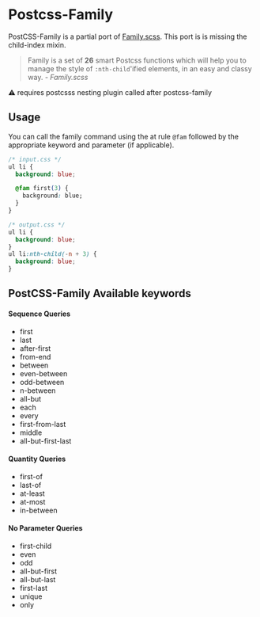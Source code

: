 
# Postcss-Family
PostCSS-Family is a partial port of [Family.scss](https://lukyvj.github.io/family.scss/). This port is is missing the child-index mixin. 

> Family is a set of **26** smart Postcss functions which will help you to manage
> the style of `:nth-child`'ified elements, in an easy and classy way.
> *- Family.scss*

:warning: requires postcsss nesting plugin called after postcss-family

## Usage

You can call the family command using the at rule `@fam` followed by the appropriate keyword and parameter (if applicable).

```css
/* input.css */
ul li {
  background: blue;

  @fam first(3) {
    background: blue;
  }
}
```

```css
/* output.css */
ul li {
  background: blue;
}
ul li:nth-child(-n + 3) {
  background: blue;
}

```

## PostCSS-Family Available keywords

#### Sequence Queries

- first
- last
- after-first
- from-end
- between
- even-between
- odd-between
- n-between
- all-but
- each
- every
- first-from-last
- middle
- all-but-first-last



#### Quantity Queries

- first-of
- last-of
- at-least
- at-most
- in-between

#### No Parameter Queries

- first-child
- even
- odd
- all-but-first
- all-but-last
- first-last
- unique
- only

